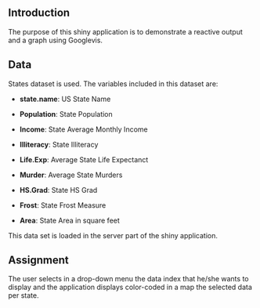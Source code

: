 ## Introduction

The purpose of this shiny application is to demonstrate a reactive output
and a graph using Googlevis.

## Data

States dataset is used. The variables included in this dataset are:

* **state.name**: US State Name

* **Population**: State Population

* **Income**: State Average Monthly Income

* **Illiteracy**: State Illiteracy

* **Life.Exp**: Average State Life Expectanct

* **Murder**: Average State Murders

* **HS.Grad**: State HS Grad

* **Frost**: State Frost Measure

* **Area**: State Area in square feet

This data set is loaded in the server part of the shiny application.


## Assignment

The user selects in a drop-down menu the data index that he/she wants to display
and the application displays color-coded in a map the selected data per state.
